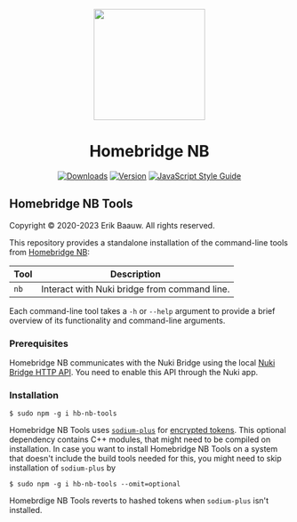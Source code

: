 <p align="center">
  <img src="hb-nb-tools.png" height="200px">  
</p>
<span align="center">

# Homebridge NB
[![Downloads](https://img.shields.io/npm/dt/hb-nb-tools.svg)](https://www.npmjs.com/package/hb-nb-tools)
[![Version](https://img.shields.io/npm/v/hb-nb-tools.svg)](https://www.npmjs.com/package/hb-nb-tools)
[![JavaScript Style Guide](https://img.shields.io/badge/code_style-standard-brightgreen.svg)](https://standardjs.com)

</span>

## Homebridge NB Tools
Copyright © 2020-2023 Erik Baauw. All rights reserved.

This repository provides a standalone installation of the command-line tools from [Homebridge NB](https://github.com/ebaauw/homebridge-nb):

Tool      | Description
--------- | -----------
`nb `     | Interact with Nuki bridge from command line.

Each command-line tool takes a `-h` or `--help` argument to provide a brief overview of its functionality and command-line arguments.

### Prerequisites
Homebridge NB communicates with the Nuki Bridge using the local
[Nuki Bridge HTTP API](https://developer.nuki.io/page/nuki-bridge-http-api-1-12/4).
You need to enable this API through the Nuki app.

### Installation
```
$ sudo npm -g i hb-nb-tools
```
Homebridge NB Tools uses [`sodium-plus`](https://github.com/paragonie/sodium-plus) for [encrypted tokens](https://developer.nuki.io/t/bridge-beta-fw-1-22-1-2-14-0-with-new-encrypted-bridge-http-api-token/15816).
This optional dependency contains C++ modules, that might need to be compiled on installation.
In case you want to install Homebridge NB Tools on a system that doesn't include the build tools needed for this, you might need to skip installation of `sodium-plus` by
```
$ sudo npm -g i hb-nb-tools --omit=optional
```
Homebrdige NB Tools reverts to hashed tokens when `sodium-plus` isn't installed.
